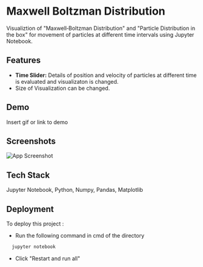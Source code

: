 
# Maxwell Boltzman Distribution

Visualiztion of "Maxwell‑Boltzman Distribution"
and "Particle Distribution in the box" for movement
of particles at different time intervals using Jupyter Notebook.


## Features

- **Time Slider:** Details of position
  and velocity of particles at different time is
  evaluated and visualizaton is changed.
- Size of Visualization can be changed.


## Demo

Insert gif or link to demo


## Screenshots

![App Screenshot](https://drive.google.com/file/d/1wMpe4IgNO5i5mDk60XM287LK1QOqOxEu/view?usp=sharing)


## Tech Stack

Jupyter Notebook, Python, Numpy, Pandas, Matplotlib


## Deployment

To deploy this project :

- Run the following command in cmd of the directory
```bash
  jupyter notebook
```
- Click "Restart and run all"

